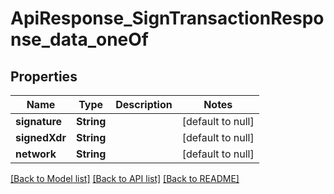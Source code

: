 # ApiResponse_SignTransactionResponse_data_oneOf

## Properties

| Name          | Type       | Description | Notes             |
| ------------- | ---------- | ----------- | ----------------- |
| **signature** | **String** |             | [default to null] |
| **signedXdr** | **String** |             | [default to null] |
| **network**   | **String** |             | [default to null] |

[[Back to Model list]](../README.md#documentation-for-models) [[Back to API list]](../README.md#documentation-for-api-endpoints) [[Back to README]](../README.md)
